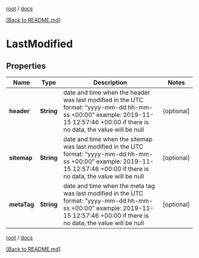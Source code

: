 [root](./../ "root") / [docs](./ "docs")

[[Back to README.md]](./../README.md "[Back to README.md]")

# LastModified

## Properties

| Name | Type | Description | Notes |
|------------ | ------------- | ------------- | -------------|
|**header** | **String** | date and time when the header was last modified in the UTC format: “yyyy-mm-dd hh-mm-ss +00:00” example: 2019-11-15 12:57:46 +00:00 if there is no data, the value will be null |  [optional] |
|**sitemap** | **String** | date and time when the sitemap was last modified in the UTC format: “yyyy-mm-dd hh-mm-ss +00:00” example: 2019-11-15 12:57:46 +00:00 if there is no data, the value will be null |  [optional] |
|**metaTag** | **String** | date and time when the meta tag was last modified in the UTC format: “yyyy-mm-dd hh-mm-ss +00:00” example: 2019-11-15 12:57:46 +00:00 if there is no data, the value will be null |  [optional] |

[root](./../ "root") / [docs](./ "docs")

[[Back to README.md]](./../README.md "[Back to README.md]")